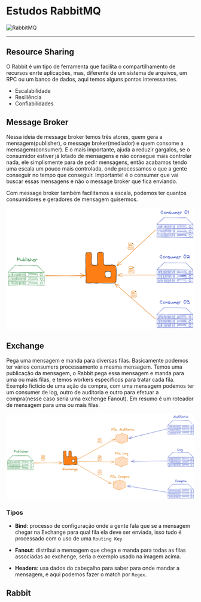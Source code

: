 # Estudos RabbitMQ

![RabbitMQ](https://cdn.iconscout.com/icon/free/png-128/rabbitmq-282296.png)

---


## Resource Sharing

O Rabbit é um tipo de ferramenta que facilita o compartilhamento de recursos enrte aplicações, mas, diferente de um sistema de arquivos, um RPC ou um banco de dados, aqui temos alguns pontos interessantes.

- Escalabilidade
- Resiliência
- Confiabilidades


## Message Broker

Nessa ideia de message broker temos três atores, quem gera a mensagem(publisher), o message broker(mediador) e quem consome a mensagem(consumer). E o mais importante, ajuda a reduzir gargalos, se o consumidor estiver já lotado de mensagens e não consegue mais controlar nada, ele simplismente para de pedir mensagens, então acabamos tendo uma escala um pouco mais controlada, onde processamos o que a gente conseguir no tempo que conseguir. Importante! é o consumer que vai buscar essas mensagens e não o message broker que fica enviando.

Com message broker também facilitamos a escala, podemos ter quantos consumidores e geradores de mensagem quisermos.

![Rabbit](./images/rabbit-publisher-consumer.png)


## Exchange

Pega uma mensagem e manda para diversas filas. Basicamente podemos ter vários consumers processamento a mesma mensagem.
Temos uma publicação da mensagem, o Rabbit pega essa mensagem e manda para uma ou mais filas, e temos workers específicos para tratar cada fila.
Exemplo fictício de uma ação de compra, com uma mensagem podemos ter um consumer de log, outro de auditoria e outro para efetuar a compra(nesse caso seria uma exchenge Fanout).
Em resumo é um roteador de mensagem para uma ou mais filas.

![Exchange](./images/exchange.png)


### Tipos 

- **Bind**: processo de configuração onde a gente fala que se a mensagem chegar na Exchange para qual fila ela deve ser enviada, isso tudo é processado com o uso de uma `Routing Key`

- **Fanout**: distribui a mensagem que chega e manda para todas as filas associadas ao exchenge, seria o exemplo usado na imagem acima.

- **Headers**: usa dados do cabeçalho para saber para onde mandar a mensagem, e aqui podemos fazer o match por `Regex`.


## Rabbit